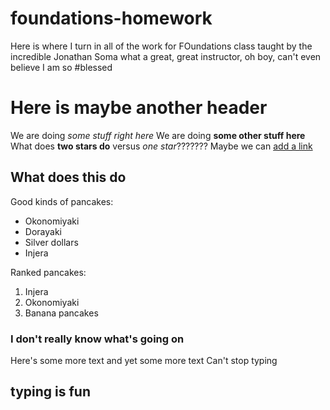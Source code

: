 # foundations-homework
Here is where I turn in all of the work for FOundations class taught by the incredible Jonathan Soma what a great, great instructor, oh boy, can't even believe I am so #blessed
# Here is maybe another header
We are doing *some stuff right here*
We are doing **some other stuff here**
What does **two stars do** versus *one star*???????
Maybe we can [add a link](http://www.google.com)
## What does this do
Good kinds of pancakes:
* Okonomiyaki
* Dorayaki
* Silver dollars
* Injera

Ranked pancakes:
1. Injera
2. Okonomiyaki
3. Banana pancakes
### I don't really know what's going on
Here's some more text
and yet some more text
Can't stop typing
## typing is fun
